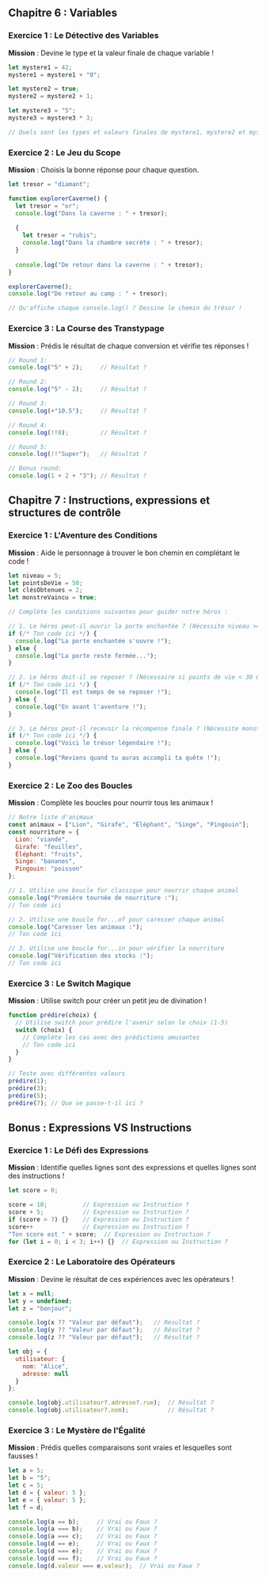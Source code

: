 ## Chapitre 6 : Variables
### Exercice 1 : Le Détective des Variables
**Mission** : Devine le type et la valeur finale de chaque variable !
```javascript
let mystere1 = 42;
mystere1 = mystere1 + "0";

let mystere2 = true;
mystere2 = mystere2 + 1;

let mystere3 = "5";
mystere3 = mystere3 * 3;

// Quels sont les types et valeurs finales de mystere1, mystere2 et mystere3 ?
```
### Exercice 2 : Le Jeu du Scope
**Mission** : Choisis la bonne réponse pour chaque question.
```javascript
let tresor = "diamant";

function explorerCaverne() {
  let tresor = "or";
  console.log("Dans la caverne : " + tresor);
  
  {
    let tresor = "rubis";
    console.log("Dans la chambre secrète : " + tresor);
  }
  
  console.log("De retour dans la caverne : " + tresor);
}

explorerCaverne();
console.log("De retour au camp : " + tresor);

// Qu'affiche chaque console.log() ? Dessine le chemin du trésor !
```
### Exercice 3 : La Course des Transtypage
**Mission** : Prédis le résultat de chaque conversion et vérifie tes réponses !
```javascript
// Round 1: 
console.log("5" + 2);     // Résultat ?

// Round 2:
console.log("5" - 2);     // Résultat ?

// Round 3:
console.log(+"10.5");     // Résultat ?

// Round 4:
console.log(!!0);         // Résultat ?

// Round 5:
console.log(!!"Super");   // Résultat ?

// Bonus round:
console.log(1 + 2 + "3"); // Résultat ?
```
## Chapitre 7 : Instructions, expressions et structures de contrôle
### Exercice 1 : L'Aventure des Conditions
**Mission** : Aide le personnage à trouver le bon chemin en complétant le code !
```javascript
let niveau = 5;
let pointsDeVie = 50;
let clésObtenues = 2;
let monstreVaincu = true;

// Complète les conditions suivantes pour guider notre héros :

// 1. Le héros peut-il ouvrir la porte enchantée ? (Nécessite niveau >= 5 ET au moins 2 clés)
if (/* Ton code ici */) {
  console.log("La porte enchantée s'ouvre !");
} else {
  console.log("La porte reste fermée...");
}

// 2. Le héros doit-il se reposer ? (Nécessaire si points de vie < 30 OU niveau < 3)
if (/* Ton code ici */) {
  console.log("Il est temps de se reposer !");
} else {
  console.log("En avant l'aventure !");
}

// 3. Le héros peut-il recevoir la récompense finale ? (Nécessite monstre vaincu ET niveau >= 5)
if (/* Ton code ici */) {
  console.log("Voici le trésor légendaire !");
} else {
  console.log("Reviens quand tu auras accompli ta quête !");
}
```
### Exercice 2 : Le Zoo des Boucles
**Mission** : Complète les boucles pour nourrir tous les animaux !
```javascript
// Notre liste d'animaux
const animaux = ["Lion", "Girafe", "Éléphant", "Singe", "Pingouin"];
const nourriture = {
  Lion: "viande",
  Girafe: "feuilles",
  Éléphant: "fruits",
  Singe: "bananes",
  Pingouin: "poisson"
};

// 1. Utilise une boucle for classique pour nourrir chaque animal
console.log("Première tournée de nourriture :");
// Ton code ici

// 2. Utilise une boucle for...of pour caresser chaque animal
console.log("Caresser les animaux :");
// Ton code ici

// 3. Utilise une boucle for...in pour vérifier la nourriture
console.log("Vérification des stocks :");
// Ton code ici
```
### Exercice 3 : Le Switch Magique
**Mission** : Utilise switch pour créer un petit jeu de divination !
```javascript
function prédire(choix) {
  // Utilise switch pour prédire l'avenir selon le choix (1-5)
  switch (choix) {
    // Complète les cas avec des prédictions amusantes
    // Ton code ici
  }
}

// Teste avec différentes valeurs
prédire(1);
prédire(3);
prédire(5);
prédire(7); // Que se passe-t-il ici ?
```
## Bonus : Expressions VS Instructions
### Exercice 1 : Le Défi des Expressions
**Mission** : Identifie quelles lignes sont des expressions et quelles lignes sont des instructions !
```javascript
let score = 0;

score = 10;          // Expression ou Instruction ?
score + 5;           // Expression ou Instruction ?
if (score > 7) {}    // Expression ou Instruction ?
score++              // Expression ou Instruction ?
"Ton score est " + score;  // Expression ou Instruction ?
for (let i = 0; i < 3; i++) {}  // Expression ou Instruction ?
```
### Exercice 2 : Le Laboratoire des Opérateurs
**Mission** : Devine le résultat de ces expériences avec les opérateurs !
```javascript
let x = null;
let y = undefined;
let z = "bonjour";

console.log(x ?? "Valeur par défaut");   // Résultat ?
console.log(y ?? "Valeur par défaut");   // Résultat ?
console.log(z ?? "Valeur par défaut");   // Résultat ?

let obj = { 
  utilisateur: { 
    nom: "Alice",
    adresse: null
  } 
};

console.log(obj.utilisateur?.adresse?.rue);  // Résultat ?
console.log(obj.utilisateur?.nom);           // Résultat ?
```
### Exercice 3 : Le Mystère de l'Égalité
**Mission** : Prédis quelles comparaisons sont vraies et lesquelles sont fausses !
```javascript
let a = 5;
let b = "5";
let c = 5;
let d = { valeur: 5 };
let e = { valeur: 5 };
let f = d;

console.log(a == b);     // Vrai ou Faux ?
console.log(a === b);    // Vrai ou Faux ?
console.log(a === c);    // Vrai ou Faux ?
console.log(d == e);     // Vrai ou Faux ?
console.log(d === e);    // Vrai ou Faux ?
console.log(d === f);    // Vrai ou Faux ?
console.log(d.valeur === e.valeur);  // Vrai ou Faux ?
```